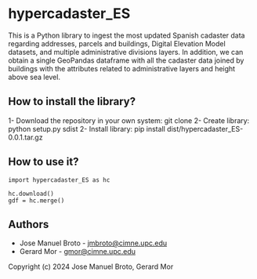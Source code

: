 # hypercadaster_ES

This is a Python library to ingest the most updated Spanish cadaster data regarding addresses, parcels and buildings,
Digital Elevation Model datasets, and multiple administrative divisions layers. In addition, we can obtain a single
GeoPandas dataframe with all the cadaster data joined by buildings with the attributes related to administrative layers
and height above sea level.

## How to install the library?
1- Download the repository in your own system: git clone
2- Create library: python setup.py sdist
2- Install library: pip install dist/hypercadaster_ES-0.0.1.tar.gz

## How to use it?
```
import hypercadaster_ES as hc

hc.download()
gdf = hc.merge()
```

## Authors
- Jose Manuel Broto - jmbroto@cimne.upc.edu
- Gerard Mor - gmor@cimne.upc.edu
  
Copyright (c) 2024 Jose Manuel Broto, Gerard Mor
